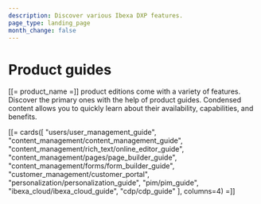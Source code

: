 ```yaml
---
description: Discover various Ibexa DXP features.
page_type: landing_page
month_change: false
---
```


# Product guides

[[= product_name =]] product editions come with a variety of features.
Discover the primary ones with the help of product guides. Condensed content allows you to quickly learn about their availability, capabilities, and benefits.

[[= cards([
"users/user_management_guide",
"content_management/content_management_guide",
"content_management/rich_text/online_editor_guide",
"content_management/pages/page_builder_guide",
"content_management/forms/form_builder_guide",
"customer_management/customer_portal",
"personalization/personalization_guide",
"pim/pim_guide",
"ibexa_cloud/ibexa_cloud_guide",
"cdp/cdp_guide"
], columns=4) =]]
